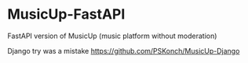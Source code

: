# MusicUp-FastAPI

FastAPI version of MusicUp (music platform without moderation)

Django try was a mistake https://github.com/PSKonch/MusicUp-Django
